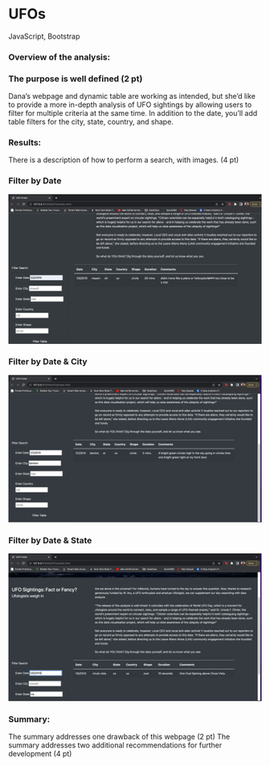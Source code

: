# UFOs
JavaScript, Bootstrap
### Overview of the analysis:

### The purpose is well defined (2 pt)
Dana’s webpage and dynamic table are working as intended, but she’d like to provide a more in-depth analysis of UFO sightings by allowing users to filter for multiple criteria at the same time. In addition to the date, you’ll add table filters for the city, state, country, and shape.

### Results:

There is a description of how to perform a search, with images. (4 pt)
### Filter by Date
![Filter_by_date](https://github.com/Poonsri14/UFOs/blob/main/Resources/Filter_by_date.png)

### Filter by Date & City
![filter_by_date_city](https://github.com/Poonsri14/UFOs/blob/main/Resources/filter_by_date_city.png)

### Filter by Date & State
![filter_by_date_state](https://github.com/Poonsri14/UFOs/blob/main/Resources/filter_by_date_state.png)

### Summary:

The summary addresses one drawback of this webpage (2 pt)
The summary addresses two additional recommendations for further development (4 pt)
